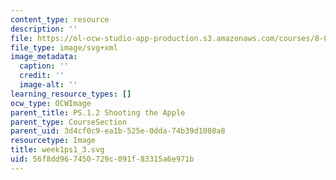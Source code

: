 ```yaml
---
content_type: resource
description: ''
file: https://ol-ocw-studio-app-production.s3.amazonaws.com/courses/8-01sc-classical-mechanics-fall-2016/56f8dd967450729c091f83315a6e971b_week1ps1_3.svg
file_type: image/svg+xml
image_metadata:
  caption: ''
  credit: ''
  image-alt: ''
learning_resource_types: []
ocw_type: OCWImage
parent_title: PS.1.2 Shooting the Apple
parent_type: CourseSection
parent_uid: 3d4cf0c9-ea1b-525e-0dda-74b39d1080a8
resourcetype: Image
title: week1ps1_3.svg
uid: 56f8dd96-7450-729c-091f-83315a6e971b
---
```


